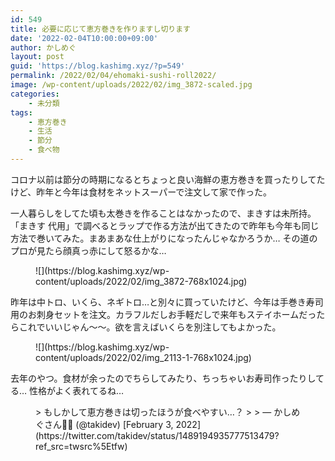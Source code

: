 ```yaml
---
id: 549
title: 必要に応じて恵方巻きを作りますし切ります
date: '2022-02-04T10:00:00+09:00'
author: かしめぐ
layout: post
guid: 'https://blog.kashimg.xyz/?p=549'
permalink: /2022/02/04/ehomaki-sushi-roll2022/
image: /wp-content/uploads/2022/02/img_3872-scaled.jpg
categories:
    - 未分類
tags:
    - 恵方巻き
    - 生活
    - 節分
    - 食べ物
---
```


コロナ以前は節分の時期になるとちょっと良い海鮮の恵方巻きを買ったりしてたけど、昨年と今年は食材をネットスーパーで注文して家で作った。

一人暮らしをしてた頃も太巻きを作ることはなかったので、まきすは未所持。「まきす 代用」で調べるとラップで作る方法が出てきたので昨年も今年も同じ方法で巻いてみた。まあまあな仕上がりになったんじゃなかろうか… その道のプロが見たら顔真っ赤にして怒るかな…

<figure class="wp-block-image size-large">![](https://blog.kashimg.xyz/wp-content/uploads/2022/02/img_3872-768x1024.jpg)</figure>昨年は中トロ、いくら、ネギトロ…と別々に買っていたけど、今年は手巻き寿司用のお刺身セットを注文。カラフルだしお手軽だしで来年もステイホームだったらこれでいいじゃん〜〜。欲を言えばいくらを別注してもよかった。

<figure class="wp-block-image size-large">![](https://blog.kashimg.xyz/wp-content/uploads/2022/02/img_2113-1-768x1024.jpg)</figure>去年のやつ。食材が余ったのでちらしてみたり、ちっちゃいお寿司作ったりしてる… 性格がよく表れてるね…

<figure class="wp-block-embed is-type-rich is-provider-twitter wp-block-embed-twitter"><div class="wp-block-embed__wrapper">> もしかして恵方巻きは切ったほうが食べやすい…？
> 
> — かしめぐさん🐅🌸 (@takidev) [February 3, 2022](https://twitter.com/takidev/status/1489194935777513479?ref_src=twsrc%5Etfw)

<script async="" charset="utf-8" src="https://platform.twitter.com/widgets.js"></script></div></figure>